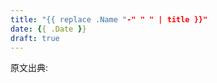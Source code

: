 ```yaml
---
title: "{{ replace .Name "-" " " | title }}"
date: {{ .Date }}
draft: true
---
```


<!-- 以下に表を貼り付け -->

<!-- 表ここまで -->

原文出典: 